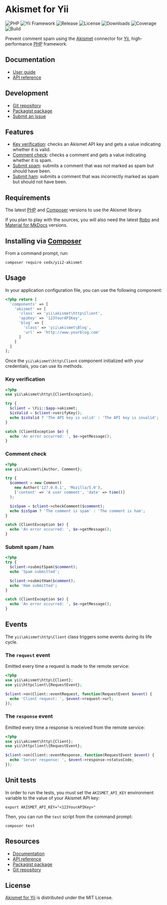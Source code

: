 # Akismet for Yii
![PHP](https://img.shields.io/packagist/php-v/cedx/yii2-akismet.svg) ![Yii Framework](https://img.shields.io/badge/yii-%3E%3D2.0-brightgreen.svg) ![Release](https://img.shields.io/packagist/v/cedx/yii2-akismet.svg) ![License](https://img.shields.io/packagist/l/cedx/yii2-akismet.svg) ![Downloads](https://img.shields.io/packagist/dt/cedx/yii2-akismet.svg) ![Coverage](https://coveralls.io/repos/github/cedx/yii2-akismet/badge.svg) ![Build](https://travis-ci.com/cedx/yii2-akismet.svg)

Prevent comment spam using the [Akismet](https://akismet.com) connector for [Yii](https://www.yiiframework.com), high-performance [PHP](https://secure.php.net) framework.

## Documentation
- [User guide](https://dev.belin.io/yii2-akismet)
- [API reference](https://dev.belin.io/yii2-akismet/api)

## Development
- [Git repository](https://github.com/cedx/yii2-akismet)
- [Packagist package](https://packagist.org/packages/cedx/yii2-akismet)
- [Submit an issue](https://github.com/cedx/yii2-akismet/issues)

## Features
- [Key verification](https://akismet.com/development/api/#verify-key): checks an Akismet API key and gets a value indicating whether it is valid.
- [Comment check](https://akismet.com/development/api/#comment-check): checks a comment and gets a value indicating whether it is spam.
- [Submit spam](https://akismet.com/development/api/#submit-spam): submits a comment that was not marked as spam but should have been.
- [Submit ham](https://akismet.com/development/api/#submit-ham): submits a comment that was incorrectly marked as spam but should not have been.

## Requirements
The latest [PHP](https://secure.php.net) and [Composer](https://getcomposer.org) versions to use the Akismet library.

If you plan to play with the sources, you will also need the latest [Robo](https://robo.li) and [Material for MkDocs](https://squidfunk.github.io/mkdocs-material) versions.

## Installing via [Composer](https://getcomposer.org)
From a command prompt, run:

```shell
composer require cedx/yii2-akismet
```

## Usage
In your application configuration file, you can use the following component:

```php
<?php return [
  'components' => [
    'akismet' => [
      'class' => 'yii\akismet\http\Client',
      'apiKey' => '123YourAPIKey',
      'blog' => [
        'class' => 'yii\akismet\Blog',
        'url' => 'http://www.yourblog.com'
      ]
    ]
  ]
];
```

Once the `yii\akismet\http\Client` component initialized with your credentials, you can use its methods.

### Key verification

```php
<?php
use yii\akismet\http\{ClientException};

try {
  $client = \Yii::$app->akismet;
  $isValid = $client->verifyKey();
  echo $isValid ? 'The API key is valid' : 'The API key is invalid';
}

catch (ClientException $e) {
  echo 'An error occurred: ', $e->getMessage();
}
```

### Comment check

```php
<?php
use yii\akismet\{Author, Comment};

try {
  $comment = new Comment(
    new Author('127.0.0.1', 'Mozilla/5.0'),
    ['content' => 'A user comment', 'date' => time()]
  );

  $isSpam = $client->checkComment($comment);
  echo $isSpam ? 'The comment is spam' : 'The comment is ham';
}

catch (ClientException $e) {
  echo 'An error occurred: ', $e->getMessage();
}
```

### Submit spam / ham

```php
<?php
try {
  $client->submitSpam($comment);
  echo 'Spam submitted';

  $client->submitHam($comment);
  echo 'Ham submitted';
}

catch (ClientException $e) {
  echo 'An error occurred: ', $e->getMessage();
}
```

## Events
The `yii\akismet\http\Client` class triggers some events during its life cycle.

### The `request` event
Emitted every time a request is made to the remote service:

```php
<?php
use yii\akismet\http\{Client};
use yii\httpclient\{RequestEvent};

$client->on(Client::eventRequest, function(RequestEvent $event) {
  echo 'Client request: ', $event->request->url;
});
```

### The `response` event
Emitted every time a response is received from the remote service:

```php
<?php
use yii\akismet\http\{Client};
use yii\httpclient\{RequestEvent};

$client->on(Client::eventResponse, function(RequestEvent $event) {
  echo 'Server response: ', $event->response->statusCode;
});
```

## Unit tests
In order to run the tests, you must set the `AKISMET_API_KEY` environment variable to the value of your Akismet API key:

```shell
export AKISMET_API_KEY="<123YourAPIKey>"
```

Then, you can run the `test` script from the command prompt:

```shell
composer test
```

## Resources
- [Documentation](https://dev.belin.io/yii2-akismet)
- [API reference](https://dev.belin.io/yii2-akismet/api)
- [Packagist package](https://packagist.org/packages/cedx/yii2-akismet)
- [Git repository](https://github.com/cedx/yii2-akismet)

## License
[Akismet for Yii](https://dev.belin.io/yii2-akismet) is distributed under the MIT License.
